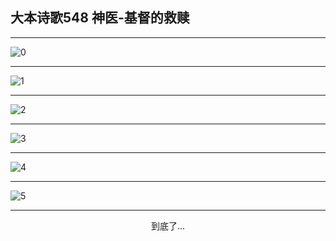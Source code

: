 
## 大本诗歌548 神医-基督的救赎
        
<div id="aplayer0"></div>

---

<img alt="0" data-original="/data/d0548/0">

---

<img alt="1" data-original="/data/d0548/1">

---

<img alt="2" data-original="/data/d0548/2">

---

<img alt="3" data-original="/data/d0548/3">

---

<img alt="4" data-original="/data/d0548/4">

---

<img alt="5" data-original="/data/d0548/5">

---

<p style="text-align: center">到底了...</p>

<script src="/js/dist-view.js"></script>

<script>
MAIN.id = 'd0548';
        
const ap0 = new APlayer({
    container: document.getElementById('aplayer0'),
    volume: 1,
    loop: 'none',
    preload: 'none',
    audio: [{
        name: '大本诗歌548.mp3',
        artist: '大本诗歌',
        url: 'https://res.wx.qq.com/voice/getvoice?mediaid=MzI0NTk3MDM5M18yMjQ3NDk0Mzcx',
        cover: '/favicon'
    }]
});
</script>
